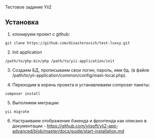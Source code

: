 Тестовое задание Yii2

## Установка

1. клонируем проект с github:

```
git clone https://github.com/disasterovich/test-luxxy.git
```

2. Init application

```
/path/to/php-bin/php /path/to/yii-application/init
```

3. Создаем БД, прописываем свои логин, пароль, имя бд. (в файле /path/to/yii-application/common/config/main-local.php).

4. Переходим в корень проекта и устанавливаем composer пакеты:

```
composer install
```

5. Выполняем миграции:

```
yii migrate
```

6. Настраиваем отображение бэкенда и фронтенда как описано в документации - https://github.com/yiisoft/yii2-app-advanced/blob/master/docs/guide/start-installation.md



